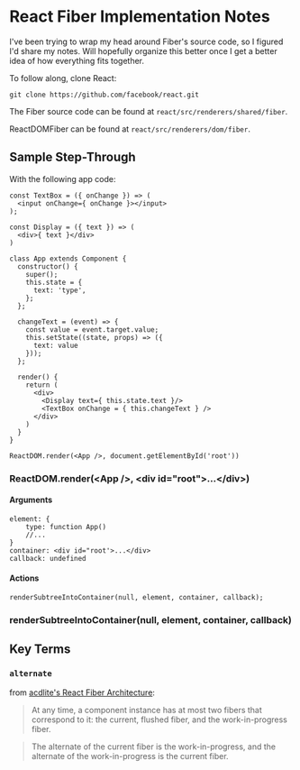 # React Fiber Implementation Notes

I've been trying to wrap my head around Fiber's source code, so I figured I'd share my notes. Will hopefully organize this better once I get a better idea of how everything fits together.

To follow along, clone React:

`git clone https://github.com/facebook/react.git`

The Fiber source code can be found at `react/src/renderers/shared/fiber`.

ReactDOMFiber can be found at `react/src/renderers/dom/fiber`.

## Sample Step-Through
With the following app code:
```$xslt
const TextBox = ({ onChange }) => (
  <input onChange={ onChange }></input>
);

const Display = ({ text }) => (
  <div>{ text }</div>
)

class App extends Component {
  constructor() {
    super();
    this.state = {
      text: 'type',
    };
  };

  changeText = (event) => {
    const value = event.target.value;
    this.setState((state, props) => ({
      text: value
    }));
  };

  render() {
    return (
      <div>
        <Display text={ this.state.text }/>
        <TextBox onChange = { this.changeText } />
      </div>
    )
  }
}

ReactDOM.render(<App />, document.getElementById('root'))
```
### ReactDOM.render(\<App />, \<div id="root">...\</div>)
#### Arguments
```$xslt
element: {
    type: function App()
    //...
}
container: <div id="root'>...</div>
callback: undefined
```
#### Actions
```$xslt
renderSubtreeIntoContainer(null, element, container, callback);
```

### renderSubtreeIntoContainer(null, element, container, callback)



## Key Terms

### `alternate`
from [acdlite's React Fiber Architecture](https://github.com/acdlite/react-fiber-architecture#alternate):

> At any time, a component instance has at most two fibers that correspond to it: the current, flushed fiber, and the work-in-progress fiber.

> The alternate of the current fiber is the work-in-progress, and the alternate of the work-in-progress is the current fiber.
